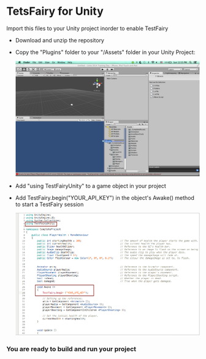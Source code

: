 # TetsFairy for Unity

Import this files to your Unity project inorder to enable TestFairy

* Download and unzip the repository
* Copy the "Plugins" folder to your "/Assets" folder in your Unity Project:

  ![Copy plugins](https://github.com/adamkan/unity/blob/master/add_plugin.png)
  
* Add "using TestFairyUnity" to a game object in your project
* Add TestFairy.begin("YOUR_API_KEY") in the object's Awake() method to start a TestFairy session

  ![Use testfairy](https://github.com/adamkan/unity/blob/master/use_testfairy.png)
  

### You are ready to build and run your project
